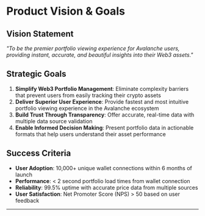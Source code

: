 # Product Vision & Goals

## Vision Statement
*"To be the premier portfolio viewing experience for Avalanche users, providing instant, accurate, and beautiful insights into their Web3 assets."*

## Strategic Goals
1. **Simplify Web3 Portfolio Management**: Eliminate complexity barriers that prevent users from easily tracking their crypto assets
2. **Deliver Superior User Experience**: Provide fastest and most intuitive portfolio viewing experience in the Avalanche ecosystem  
3. **Build Trust Through Transparency**: Offer accurate, real-time data with multiple data source validation
4. **Enable Informed Decision Making**: Present portfolio data in actionable formats that help users understand their asset performance

## Success Criteria
- **User Adoption**: 10,000+ unique wallet connections within 6 months of launch
- **Performance**: < 2 second portfolio load times from wallet connection
- **Reliability**: 99.5% uptime with accurate price data from multiple sources
- **User Satisfaction**: Net Promoter Score (NPS) > 50 based on user feedback

---
